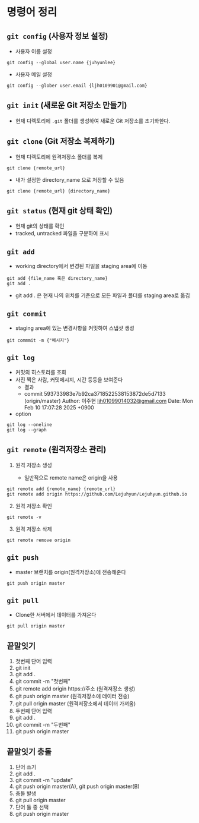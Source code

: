 # 명령어 정리
## `git config` (사용자 정보 설정)
- 사용자 이름 설정
```
git config --global user.name {juhyunlee} 
``` 
- 사용자 메일 설정
```
git config --glober user.email {ljh0109901@gmail.com}
``` 


## `git init` (새로운 Git 저장소 만들기)
- 현재 디렉토리에 `.git` 폴더를 생성하여 새로운 Git 저장소를 초기화한다.

## `git clone` (Git 저장소 복제하기)
- 현재 디렉토리에 원격저장소 폴더를 복제
```
git clone {remote_url}
```
- 내가 설정한 directory_name 으로 저장할 수 있음
```
git clone {remote_url} {directory_name}
```


## `git status` (현재 git 상태 확인)
- 현재 git의 상태를 확인
- tracked, untracked 파일을 구분하여 표시

## `git add`
- working directory에서 변경된 파일을 staging area에 이동
```
git add {file_name 혹은 directory_name}
git add . 
```
- git add . 은 현재 나의 위치를 기준으로 모든 파일과 폴더를 staging area로 옮김

## `git commit`
- staging area에 있는 변경사항을 커밋하여 스냅샷 생성
```
git commmit -m {"메시지"} 
```

## `git log`
- 커밋의 히스토리를 조회
- 사진 찍은 사람, 커밋메시지, 시간 등등을 보여준다
    - 결과
    - commit 593733983e7b92ca3718522538153872de5d7133 (origin/master)
Author: 이주현 <ljh01099014032@gmail.com>
Date:   Mon Feb 10 17:07:28 2025 +0900
- option
```
git log --oneline
git log --graph
```

## `git remote` (원격저장소 관리)
1. 원격 저장소 생성

    - 일반적으로 remote name은 origin을 사용
```
git remote add {remote_name} {remote_url}
git remote add origin https://github.com/Lejuhyun/Lejuhyun.github.io

```
2. 원격 저장소 확인
```
git remote -v
```
3. 원격 저장소 삭제
```
git remote remove origin
```


## `git push`
-  master 브랜치를 origin(원격저장소)에 전송해준다
```
git push origin master
```

## `git pull`
- Clone한 서버에서 데이터를 가져온다
```
git pull origin master

```

## 끝말잇기
1. 첫번째 단어 입력
2. git init
3. git add .
4. git commit -m "첫번째"
5. git remote add origin https://주소 (원격저장소 생성)
6. git push origin master (원격저장소에 데이터 전송)
7. git pull origin master (원격저장소에서 데이터 가져옴)
8. 두번째 단어 입력
9. git add .
10. git commit -m "두번째"
11. git push origin master

## 끝말잇기 충돌
1. 단어 쓰기
2. git add .
3. git commit -m "update"
4. git push origin master(A), git push origin master(B)
5. 충돌 발생
6. git pull origin master 
7. 단어 둘 중 선택
8. git push origin master